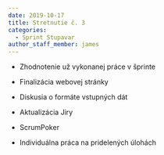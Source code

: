 ```yaml
---
date: 2019-10-17
title: Stretnutie č. 3
categories:
  - Sprint Stupavar
author_staff_member: james
---
```

- Zhodnotenie už vykonanej práce v šprinte

- Finalizácia webovej stránky
- Diskusia o formáte vstupných dát 
- Aktualizácia Jiry
- ScrumPoker
- Individuálna práca na pridelených úlohách
